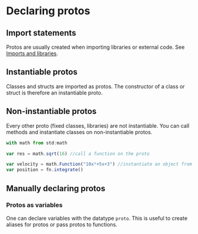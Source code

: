 # Declaring protos

## Import statements

Protos are usually created when importing libraries or external code. See [Imports and libraries](../basics/imports-and-libraries.md).

## Instantiable protos

Classes and structs are imported as protos. The constructor of a class or struct is therefore an instantiable proto.

## Non-instantiable protos

Every other proto \(fixed classes, libraries\) are not instantiable. You can call methods and instantiate classes on non-instantiable protos.

```javascript
with math from std:math

var res = math.sqrt(16) //call a function on the proto

var velocity = math.Function("10x²+5x+3") //instantiate an object from the proto
var position = fn.integrate()
```

## Manually declaring protos

### Protos as variables

One can declare variables with the datatype `proto`. This is useful to create aliases for protos or pass protos to functions.

